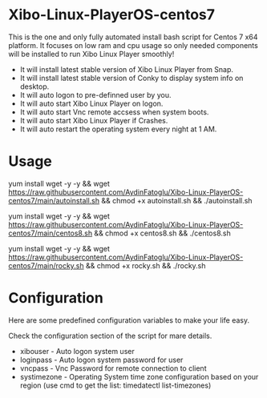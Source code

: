 # Xibo-Linux-PlayerOS-centos7

This is the one and only fully automated install bash script for Centos 7 x64 platform.
It focuses on low ram and cpu usage so only needed components will be installed to run Xibo Linux Player smoothly!

- It will install latest stable version of Xibo Linux Player from Snap.
- It will install latest stable version of Conky to display system info on desktop.
- It will auto logon to pre-definned user by you.
- It will auto start Xibo Linux Player on logon.
- It will auto start Vnc remote accsess when system boots.
- It will auto start Xibo Linux Player if Crashes.
- It will auto restart the operating system every night at 1 AM.

# Usage

yum install wget -y -y && wget https://raw.githubusercontent.com/AydinFatoglu/Xibo-Linux-PlayerOS-centos7/main/autoinstall.sh && chmod +x autoinstall.sh && ./autoinstall.sh

yum install wget -y -y && wget https://raw.githubusercontent.com/AydinFatoglu/Xibo-Linux-PlayerOS-centos7/main/centos8.sh && chmod +x centos8.sh && ./centos8.sh

yum install wget -y -y && wget https://raw.githubusercontent.com/AydinFatoglu/Xibo-Linux-PlayerOS-centos7/main/rocky.sh && chmod +x rocky.sh && ./rocky.sh


# Configuration

Here are some predefined configuration variables to make your life easy.

Check the configuration section of the script for mare details.

- xibouser - Auto logon system user
- loginpass - Auto logon system password for user
- vncpass - Vnc Password for remote connection to client
- systimezone - Operating System time zone configuration based on your region (use cmd to get the list: timedatectl list-timezones)


